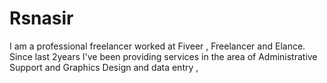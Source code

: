 # Rsnasir
I am a professional freelancer worked at Fiveer , Freelancer and Elance. Since last 2years I've been providing services in the area of Administrative Support and Graphics Design and data entry ,
